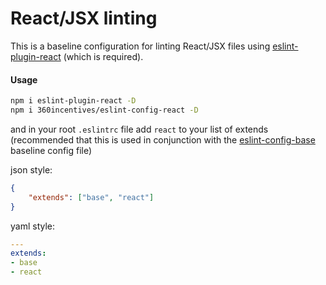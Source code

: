# React/JSX linting

This is a baseline configuration for linting React/JSX files using [eslint-plugin-react](https://github.com/yannickcr/eslint-plugin-react) (which is required).

#### Usage

```sh
npm i eslint-plugin-react -D
npm i 360incentives/eslint-config-react -D
```

and in your root `.eslintrc` file add `react` to your list of extends (recommended that this is used in conjunction with the [eslint-config-base](https://github.com/360incentives/eslint-config-base) baseline config file)

json style:
```json
{
    "extends": ["base", "react"]
}
```

yaml style:
```yaml
---
extends:
- base
- react
```
